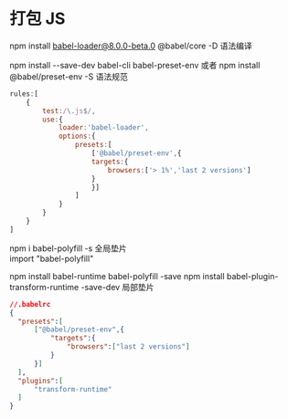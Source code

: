 # 打包 JS


npm install babel-loader@8.0.0-beta.0 @babel/core -D
语法编译

npm install --save-dev babel-cli babel-preset-env
或者 npm install @babel/preset-env -S 
语法规范
```javascript 1.8
rules:[
    {
        test:/\.js$/,
        use:{
            loader:'babel-loader',
            options:{
                presets:[
                    ['@babel/preset-env',{
                    targets:{
                        browsers:['> 1%','last 2 versions']
                    }
                    }]
                ]
            }
        }
    }
]
```
npm i babel-polyfill -s
全局垫片  
import "babel-polyfill"

npm install babel-runtime babel-polyfill -save
npm install babel-plugin-transform-runtime -save-dev
局部垫片
```json
//.babelrc
{
  "presets":[
      ["@babel/preset-env",{
          "targets":{
              "browsers":["last 2 versions"]
          }
      }]
  ],
  "plugins":[
      "transform-runtime"
  ]
}
```
